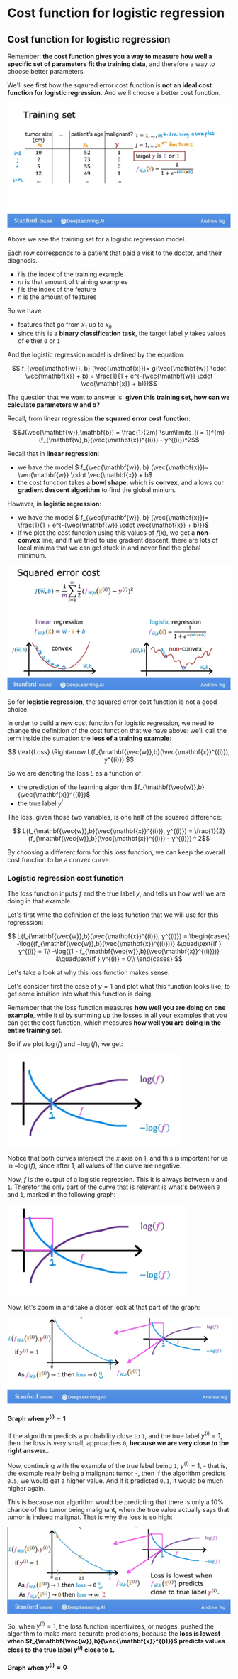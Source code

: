 # Cost function for logistic regression

## Cost function for logistic regression

Remember: **the cost function gives you a way to measure how well a specific set of parameters fit the training data**, and therefore a way to choose better parameters.

We'll see first how the sqaured error cost function is **not an ideal cost function for logistic regression.** And we'll choose a better cost function.

![](2024-01-04-09-48-47.png)

Above we see the training set for a logistic regression model.

Each row corresponds to a patient that paid a visit to the doctor, and their diagnosis.

- $i$ is the index of the training example
- $m$ is that amount of training examples
- $j$ is the index of the feature
- $n$ is the amount of features

So we have:

- features that go from $x_1$ up to $x_n$
- since this is a **binary classification task**, the target label $y$ takes values of either `0` or `1`

And the logistic regression model is defined by the equation:

$$ f_{\vec{\mathbf{w}}, b} (\vec{\mathbf{x}})= g(\vec{\mathbf{w}} \cdot \vec{\mathbf{x}} + b) = \frac{1}{1 + e^{-(\vec{\mathbf{w}} \cdot \vec{\mathbf{x}} + b)}}$$

The question that we want to answer is: **given this training set, how can we calculate parameters $\mathbf{w}$ and $\mathbf{b}$?**

Recall, from linear regression **the squared error cost function**:

$$J(\vec{\mathbf{w}},\mathbf{b}) = \frac{1}{2m} \sum\limits_{i = 1}^{m} (f_{\mathbf{w},b}(\vec{\mathbf{x}}^{(i)}) - y^{(i)})^2$$ 

Recall that in **linear regression**:

- we have the model $ f_{\vec{\mathbf{w}}, b} (\vec{\mathbf{x}})= \vec{\mathbf{w}} \cdot \vec{\mathbf{x}} + b$
- the cost function takes a **bowl shape**, which is **convex**, and allows our **gradient descent algorithm** to find the global minium.

However, in **logistic regression**:
- we have the model $ f_{\vec{\mathbf{w}}, b} (\vec{\mathbf{x}})= \frac{1}{1 + e^{-(\vec{\mathbf{w}} \cdot \vec{\mathbf{x}} + b)}}$
- if we plot the cost function using this values of $f(x)$, we get a **non-convex** line, and if we tried to use gradient descent, there are lots of local minima that we can get stuck in and never find the global minimum.

![](2024-01-04-10-12-14.png)

So for **logistic regression**, the squared error cost function is not a good choice.

In order to build a new cost function for logistic regression, we need to change the definition of the cost function that we have above: we'll call the term inside the sumation the **loss of a training example**:

$$ \text{Loss} \Rightarrow L(f_{\mathbf{\vec{w}},b}(\vec{\mathbf{x}}^{(i)}), y^{(i)})  $$

So we are denoting the loss $L$ as a function of:
- the prediction of the learning algorithm $f_{\mathbf{\vec{w}},b}(\vec{\mathbf{x}}^{(i)})$
- the true label $y^i$

The loss, given those two variables, is one half of the squared difference:

$$ L(f_{\mathbf{\vec{w}},b}(\vec{\mathbf{x}}^{(i)}), y^{(i)}) = \frac{1}{2} (f_{\mathbf{\vec{w}},b}(\vec{\mathbf{x}}^{(i)}) - y^{(i)}) ^ 2$$

By choosing a different form for this loss function, we can keep the overall cost function to be a convex curve.

### Logistic regression cost function

The loss function inputs $f$ and the true label $y$, and tells us how well we are doing in that example.

Let's first write the definition of the loss function that we will use for this regresssion:

$$   
L(f_{\mathbf{\vec{w}},b}(\vec{\mathbf{x}}^{(i)}), y^{(i)}) = 
     \begin{cases}
       -\log{(f_{\mathbf{\vec{w}},b}(\vec{\mathbf{x}}^{(i)}))} &\quad\text{if } y^{(i)} = 1\\
       -\log{(1 - f_{\mathbf{\vec{w}},b}(\vec{\mathbf{x}}^{(i)}))} &\quad\text{if } y^{(i)} = 0\\
     \end{cases}
$$

Let's take a look at why this loss function makes sense.

Let's consider first the case of $y = 1$ and plot what this function looks like, to get some intuition into what this function is doing. 

Remember that the loss function measures **how well you are doing on one example**, while it si by summing up the losses in all your examples that you can get the cost function, which measures **how well you are doing in the entire training set.**

So if we plot $\log(f)$ and $-\log(f)$, we get:

![](2024-01-04-23-29-44.png)

Notice that both curves intersect the $x$ axis on 1, and this is important for us in $-\log(f)$, since after 1, all values of the curve are negative.

Now, $f$ is the output of a logistic regression. This it is always between `0` and `1`. Therefor the only part of the curve that is relevant is what's between `0` and `1`, marked in the following graph:

![](2024-01-04-23-33-06.png)

Now, let's zoom in and take a closer look at that part of the graph:

![](2024-01-04-23-34-25.png)

#### Graph when $y^{(i)} = 1$
If the algorithm predicts a probability close to `1`, and the true label $y^{(i)} = 1$, then the loss is very small, approaches `0`, **because we are very close to the right answer.**.

Now, continuing with the example of the true label being `1`, $y^{(i)} = 1$, - that is, the example really being a malignant tumor -, then if the algorithm predicts `0.5`, we would get a higher value. And if it predicted `0.1`, it would be much higher again.

This is because our algorithm would be predicting that there is only a 10% chance of the tumor being malignant, when the true value actually says that tumor is indeed malignat. That is why the loss is so high:

![](2024-01-04-23-39-54.png)

So, when $y^{(i)} = 1$, the loss function incentivizes, or nudges, pushed the algorithm to make more accurate predictions, because the **loss is lowest when $f_{\mathbf{\vec{w}},b}(\vec{\mathbf{x}}^{(i)})$ predicts values close to the true label $y^{(i)}$ close to `1`.**

#### Graph when $y^{(i)} = 0$
